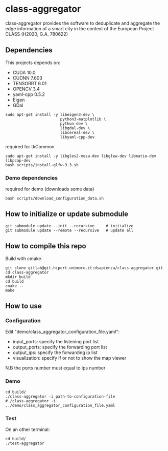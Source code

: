 # class-aggregator

class-aggregator provides the software to deduplicate and aggregate the edge information of a smart city in the context of the European Project CLASS (H2020, G.A. 780622)

## Dependencies

This projects depends on: 

  * CUDA 10.0
  * CUDNN 7.603
  * TENSORRT 6.01
  * OPENCV 3.4
  * yaml-cpp 0.5.2 
  * Eigen
  * GDal

```
sudo apt-get install -y libeigen3-dev \
                        python3-matplotlib \
                        python-dev \
                        libgdal-dev \
                        libcereal-dev \
                        libyaml-cpp-dev
```

required for tkCommon
```
sudo apt-get install -y libgles2-mesa-dev libglew-dev libmatio-dev libpcap-dev
bash scripts/install-glfw-3.3.sh
```

### Demo dependencies

required for demo (downloads some data)
```
bash scripts/download_configuration_data.sh
```

## How to initialize or update submodule

```
git submodule update --init --recursive     # initialize
git submodule update --remote --recursive   # update all
```

## How to compile this repo

Build with cmake.
```
git clone gitlab@git.hipert.unimore.it:dsapienza/class-aggregator.git
cd class-aggregator
mkdir build
cd build
cmake ..
make
```

## How to use

### Configuration
Edit "demo/class_aggregator_configuration_file.yaml":

* input_ports:   specify the listening port list
* output_ports:  specify the forwarding port list
* output_ips:    specify the forwarding ip list
* visualization: specify if or not to show the map viewer

N.B the ports number must equal to ips number

### Demo

```
cd build/
./class-aggregator -i path-to-configuration-file 
#./class-aggregator -i ../demo/class_aggregator_configuration_file.yaml
```

### Test
On an other terminal:
```
cd build/
./test-aggregator
```
